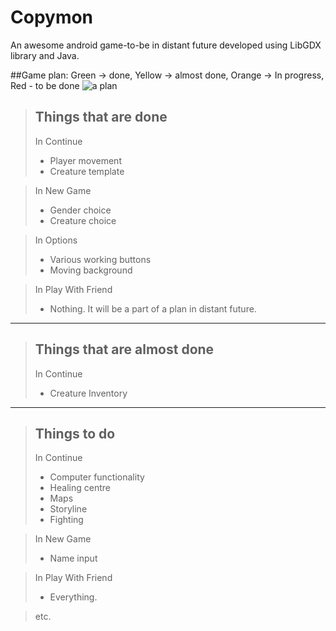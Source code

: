 # Copymon
An awesome android game-to-be in distant future developed using LibGDX library and Java.



##Game plan:
Green -> done, Yellow -> almost done, Orange -> In progress, Red - to be done
![a plan](http://s7.postimg.org/yahjgb8uz/copyyy_New_Page_1.png)



> Things that are done
> --------------------  
> In Continue
> * Player movement
> * Creature template

> In New Game
> * Gender choice
> * Creature choice

> In Options
> * Various working buttons
> * Moving background

> In Play With Friend
> * Nothing. It will be a part of a plan in distant future.
 
 ----------
 
> Things that are almost done
> --------------------  
> In Continue
> * Creature Inventory
 
 ----------

> Things to do
> --------------------  
> In Continue
> * Computer functionality
> * Healing centre
> * Maps
> * Storyline
> * Fighting

> In New Game
> * Name input

> In Play With Friend
> * Everything.

> etc.
